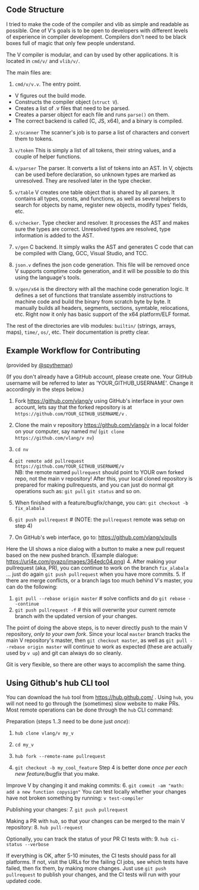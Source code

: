 ## Code Structure

I tried to make the code of the compiler and vlib as simple and readable as
possible.  One of V's goals is to be open to developers with different levels
of experience in compiler development. Compilers don't need to be black boxes
full of magic that only few people understand.

The V compiler is modular, and can by used by other applications. It is located in `cmd/v/` and `vlib/v/`.

The main files are:

1. `cmd/v/v.v`. The entry point.

- V figures out the build mode.
- Constructs the compiler object (`struct V`).
- Creates a list of .v files that need to be parsed.
- Creates a parser object for each file and runs `parse()` on them.
- The correct backend is called (C, JS, x64), and a binary is compiled.

2. `v/scanner` The scanner's job is to parse a list of characters and convert
them to tokens.

3. `v/token` This is simply a list of all tokens, their string values, and a
couple of helper functions.

4. `v/parser` The parser. It converts a list of tokens into an AST.
In V, objects can be used before declaration, so unknown types are marked as unresolved.
They are resolved later in the type checker.

5. `v/table` V creates one table object that is shared by all parsers. It
contains all types, consts, and functions, as well as several helpers to search
for objects by name, register new objects, modify types' fields, etc.

6. `v/checker`. Type checker and resolver. It processes the AST and makes sure
the types are correct. Unresolved types are resolved, type information is added
to the AST.

7. `v/gen` C backend. It simply walks the AST and generates C code that can be
compiled with Clang, GCC, Visual Studio, and TCC.

8. `json.v` defines the json code generation. This file will be removed once V
supports comptime code generation, and it will be possible to do this using the
language's tools.

9. `v/gen/x64` is the directory with all the machine code generation logic. It
defines a set of functions that translate assembly instructions to machine code
and build the binary from scratch byte by byte. It manually builds all headers,
segments, sections, symtable, relocations, etc. Right now it only has basic
support of the x64 platform/ELF format.

The rest of the directories are vlib modules: `builtin/` (strings, arrays,
maps), `time/`, `os/`, etc. Their documentation is pretty clear.

## Example Workflow for Contributing
(provided by [@spytheman](https://github.com/spytheman))

(If you don't already have a GitHub account, please create one. Your GitHub
username will be referred to later as 'YOUR_GITHUB_USERNAME'. Change it
accordingly in the steps below.)

1. Fork https://github.com/vlang/v using GitHub's interface in your own account, lets say that the forked repository is at
`https://github.com/YOUR_GITHUB_USERNAME/v` .
2. Clone the main v repository https://github.com/vlang/v in a local folder on your computer, say named nv/ 
(`git clone https://github.com/vlang/v nv`)
3. `cd nv`
4. `git remote add pullrequest https://github.com/YOUR_GITHUB_USERNAME/v`  
NB: the remote named `pullrequest` should point to YOUR own forked repo, not the main v repository!
After this, your local cloned repository is prepared for making pullrequests, and you can just do normal git operations such as: `git pull` `git status` and so on.

1. When finished with a feature/bugfix/change, you can: 
`git checkout -b fix_alabala`
2. `git push pullrequest`  # (NOTE: the `pullrequest` remote was setup on step 4)
3. On GitHub's web interface, go to: https://github.com/vlang/v/pulls  

Here the UI shows a nice dialog with a button to make a new pull request based on
the new pushed branch. 
(Example dialogue: https://url4e.com/gyazo/images/364edc04.png)
4. After making your pullrequest (aka, PR), you can continue to work on the
branch `fix_alabala` ... just do again `git push pullrequest` when you have more commits.
5. If there are merge conflicts, or a branch lags too much behind V's master,
you can do the following:
   1. `git pull --rebase origin master` # solve conflicts and do `git rebase --continue`
   2. `git push pullrequest -f` # this will overwrite your current remote branch with the updated version of your changes.

The point of doing the above steps, is to never directly push to the main V
repository, *only to your own fork*. Since your local `master` branch tracks the
main V repository's master, then `git checkout master`, as well as `git pull --rebase origin master` will continue to work as expected (these are actually used by `v up`) and git can always do so cleanly.

Git is very flexible, so there are other ways to accomplish the same thing.

## Using Github's hub CLI tool

You can download the `hub` tool from https://hub.github.com/ . Using
`hub`, you will not need to go through the (sometimes) slow website 
to make PRs. Most remote operations can be done through the `hub` CLI 
command:

Preparation (steps 1..3 need to be done just *once*):
1. `hub clone vlang/v my_v`
2. `cd my_v`
3. `hub fork --remote-name pullrequest`

4. `git checkout -b my_cool_feature`
Step 4 is better done *once per each new feature/bugfix* that you make.

Improve V by changing it and making commits:
6. `git commit -am "math: add a new function copysign"`
You can test locally whether your changes have not broken something by 
running: `v test-compiler`

Publishing your changes:
7. `git push pullrequest`

Making a PR with `hub`, so that your changes can be merged to the main
V repository:
8. `hub pull-request`

Optionally, you can track the status of your PR CI tests with:
9. `hub ci-status --verbose`

If everything is OK, after 5-10 minutes, the CI tests should pass for
all platforms. If not, visit the URLs for the failing CI jobs, see
which tests have failed, then fix them, by making more changes. Just use 
`git push pullrequest` to publish your changes, and the CI tests will
run with your updated code.
